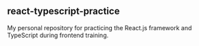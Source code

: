 ## react-typescript-practice

My personal repository for practicing the React.js framework and TypeScript during frontend training.
